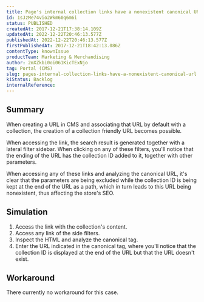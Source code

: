 ```yaml
---
title: Page's internal collection links have a nonexistent canonical URL
id: 1sJzMe74vio2Wkm60q6m6i
status: PUBLISHED
createdAt: 2017-12-21T17:38:14.109Z
updatedAt: 2022-12-22T20:46:13.577Z
publishedAt: 2022-12-22T20:46:13.577Z
firstPublishedAt: 2017-12-21T18:42:13.086Z
contentType: knownIssue
productTeam: Marketing & Merchandising
author: 2mXZkbi0oi061KicTExNjo
tag: Portal (CMS)
slug: pages-internal-collection-links-have-a-nonexistent-canonical-url
kiStatus: Backlog
internalReference: 
---
```


## Summary

When creating a URL in CMS and associating that URL by default with a collection, the creation of a collection friendly URL becomes possible.

When accessing the link, the search result is generated together with a lateral filter sidebar. When clicking on any of these filters, you'll notice that the ending of the URL has the collection ID added to it, together with other parameters.

When accessing any of these links and analyzing the canonical URL, it's clear that the parameters are being excluded while the collection ID is being kept at the end of the URL as a path, which in turn leads to this URL being nonexistent, thus affecting the store's SEO.

## Simulation

1. Access the link with the collection's content.
2. Access any link of the side filters.
3. Inspect the HTML and analyze the canonical tag.
4. Enter the URL indicated in the canonical tag, where you'll notice that the collection ID is displayed at the end of the URL but that the URL doesn't exist.

## Workaround

There currently no workaround for this case.

